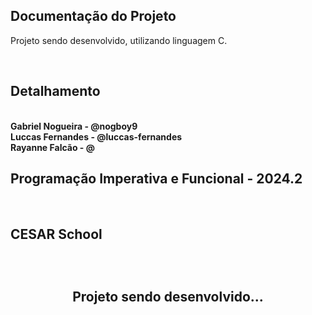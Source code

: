 ## Documentação do Projeto

<p align="justify">
  Projeto sendo desenvolvido, utilizando linguagem C.
</p>
<br>

## Detalhamento
<strong>
<br>
<strong>Gabriel Nogueira</strong> - @nogboy9 <br>
<strong>Luccas Fernandes</strong> - @luccas-fernandes <br>
<strong>Rayanne Falcão</strong> - @
</strong>
<br>

<h2>Programação Imperativa e Funcional - 2024.2</h2>
<br>

<h2>CESAR School<h2>
<br>


<p width="100%" align="center">
  Projeto sendo desenvolvido...
  <!--a href="https://git-find-alpha.vercel.app" target="_blank"><img src="https://img.shields.io/badge/Preview-FF5722?style=for-the-badge&logo=todoist&logoColor=white" width="30%"></a-->
</p>
